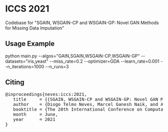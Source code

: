 # ICCS 2021
Codebase for "SGAIN, WSGAIN-CP and WSGAIN-GP: Novel GAN Methods for Missing Data Imputation"

## Usage Example
python main.py --algos="GAIN,SGAIN,WSGAIN-CP,WSGAIN-GP" --datasets="iris,yeast" --miss_rate=0.2 --optimizer=GDA --learn_rate=0.001 --n_iterations=1000 --n_runs=3

## Citing
<pre>
@inproceedings{neves:iccs:2021,
   title     = {{SGAIN, WSGAIN-CP and WSGAIN-GP: Novel GAN Methods for Missing Data Imputation}},
   author    = {Diogo Telmo Neves, Marcel Ganesh Naik, and Alberto Proença},
   booktitle = {The 20th International Conference on Computational Science (ICCS '21)},
   month     = June,
   year      = 2021
}
</pre>
